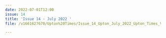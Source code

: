 ```yaml
---
date: 2022-07-01T12:00
issue: 14
title: 'Issue 14 - July 2022 '
file: /v1661627670/Upton%20Times/Issue_14_Upton_July_2022_Upton_Times_VP2_A4_web_wovpj2.pdf

---
```


